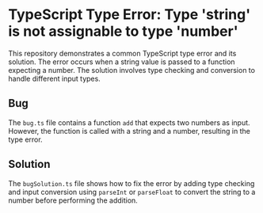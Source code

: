 # TypeScript Type Error: Type 'string' is not assignable to type 'number'

This repository demonstrates a common TypeScript type error and its solution. The error occurs when a string value is passed to a function expecting a number.  The solution involves type checking and conversion to handle different input types.

## Bug

The `bug.ts` file contains a function `add` that expects two numbers as input. However, the function is called with a string and a number, resulting in the type error.

## Solution

The `bugSolution.ts` file shows how to fix the error by adding type checking and input conversion using `parseInt` or `parseFloat` to convert the string to a number before performing the addition.